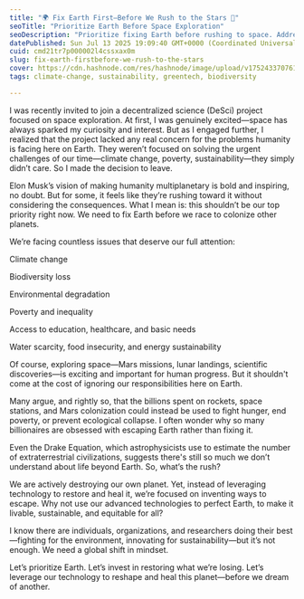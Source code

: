```yaml
---
title: "🌍 Fix Earth First—Before We Rush to the Stars 🚀"
seoTitle: "Prioritize Earth Before Space Exploration"
seoDescription: "Prioritize fixing Earth before rushing to space. Address critical issues like climate change and inequality rather than escaping to other planets"
datePublished: Sun Jul 13 2025 19:09:40 GMT+0000 (Coordinated Universal Time)
cuid: cmd21tr7p000002l4cssxax0m
slug: fix-earth-firstbefore-we-rush-to-the-stars
cover: https://cdn.hashnode.com/res/hashnode/image/upload/v1752433707615/613cb263-d21a-4f26-9247-ff1fa91883b2.jpeg
tags: climate-change, sustainability, greentech, biodiversity

---
```


I was recently invited to join a decentralized science (DeSci) project focused on space exploration. At first, I was genuinely excited—space has always sparked my curiosity and interest. But as I engaged further, I realized that the project lacked any real concern for the problems humanity is facing here on Earth. They weren’t focused on solving the urgent challenges of our time—climate change, poverty, sustainability—they simply didn’t care. So I made the decision to leave.

Elon Musk’s vision of making humanity multiplanetary is bold and inspiring, no doubt. But for some, it feels like they’re rushing toward it without considering the consequences. What I mean is: this shouldn’t be our top priority right now. We need to fix Earth before we race to colonize other planets.

We’re facing countless issues that deserve our full attention:

Climate change

Biodiversity loss

Environmental degradation

Poverty and inequality

Access to education, healthcare, and basic needs

Water scarcity, food insecurity, and energy sustainability

Of course, exploring space—Mars missions, lunar landings, scientific discoveries—is exciting and important for human progress. But it shouldn't come at the cost of ignoring our responsibilities here on Earth.

Many argue, and rightly so, that the billions spent on rockets, space stations, and Mars colonization could instead be used to fight hunger, end poverty, or prevent ecological collapse. I often wonder why so many billionaires are obsessed with escaping Earth rather than fixing it.

Even the Drake Equation, which astrophysicists use to estimate the number of extraterrestrial civilizations, suggests there's still so much we don’t understand about life beyond Earth. So, what’s the rush?

We are actively destroying our own planet. Yet, instead of leveraging technology to restore and heal it, we’re focused on inventing ways to escape. Why not use our advanced technologies to perfect Earth, to make it livable, sustainable, and equitable for all?

I know there are individuals, organizations, and researchers doing their best—fighting for the environment, innovating for sustainability—but it’s not enough. We need a global shift in mindset.

Let’s prioritize Earth. Let’s invest in restoring what we’re losing. Let’s leverage our technology to reshape and heal this planet—before we dream of another.